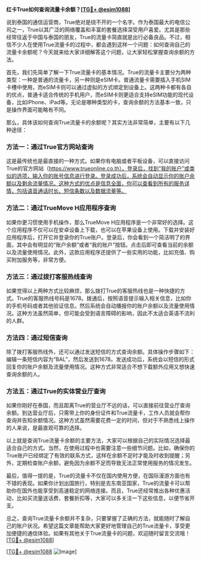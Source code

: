 **红卡True如何查询流量卡余额？[[TG💪+ @esim1088](https://t.me/s/esim1088)]**

说到泰国的通信运营商，True绝对是绕不开的一个名字。作为泰国最大的电信公司之一，True以其广泛的网络覆盖和丰富的套餐选择深受用户喜爱。尤其是那些经常往返于中国与泰国的朋友，True的流量卡简直就是出行必备良品。不过，相信不少人在使用True流量卡的过程中，都会遇到这样一个问题：如何查询自己的流量卡余额呢？今天就来给大家详细解答这个问题，让大家轻松掌握查询余额的方法。

首先，我们先简单了解一下True流量卡的基本情况。True的流量卡主要分为两种类型：一种是普通的流量卡，另一种则是eSIM卡。普通流量卡需要插入手机SIM卡槽中使用，而eSIM卡则可以通过虚拟的方式绑定到设备上。这两种卡都有各自的优点，普通卡适合传统的手机用户，而eSIM卡则更适合支持eSIM功能的现代设备，比如iPhone、iPad等。无论是哪种类型的卡，查询余额的方法基本一致，只是操作界面可能略有不同。

那么，具体该如何查询True流量卡的余额呢？其实方法非常简单，主要有以下几种途径：

### 方法一：通过True官方网站查询

这是最传统也是最直接的一种方式。如果你有电脑或者平板设备，可以直接访问True的官方网站（https://www.trueonline.co.th）。登录后，找到“我的账户”或类似的选项，输入你的账号信息进行登录。登录成功后，系统会自动显示你的账户余额以及剩余流量情况。这种方式的优点是信息全面，你可以查看到所有的服务详情，包括语音通话时长、短信条数以及数据流量等。

### 方法二：通过TrueMove H应用程序查询

如果你更习惯使用手机操作，那么TrueMove H应用程序是一个非常好的选择。这个应用程序不仅可以在安卓设备上下载，也可以在苹果设备上使用。下载并安装好应用程序后，打开它并登录你的True账户。登录后，你会看到一个简洁明了的界面，其中会有明显的“账户余额”或者“我的账户”按钮。点击后即可查看当前的余额以及流量使用情况。此外，这款应用程序还提供了一些实用的功能，比如充值、购买附加服务等，非常方便。

### 方法三：通过拨打客服热线查询

如果觉得以上两种方式比较麻烦，那么拨打True的客服热线也是一种快捷的方式。True的客服热线号码是1678。拨通后，按照语音提示输入相关信息，比如你的手机号码或者其他验证信息。然后系统会自动播报你的账户余额以及流量使用情况。这种方法虽然简单，但可能会受到语言障碍的影响，因此不太适合英语不流利的人群。

### 方法四：通过短信查询

除了拨打客服热线外，还可以通过发送短信的方式查询余额。具体操作步骤如下：编辑一条短信内容为“BAL”，然后发送到1678。发送成功后，系统会以短信的形式回复你的账户余额及流量使用情况。这种方式非常适合不想下载额外应用又想快速查询余额的人。

### 方法五：通过True的实体营业厅查询

如果你刚好在泰国，而且距离True的营业厅不远的话，可以直接前往营业厅查询余额。到达营业厅后，只需带上你的身份证件和True流量卡，工作人员就会帮你查询并告知余额情况。这种方式虽然需要花费一定的时间，但对于不熟悉线上操作的人来说，是最直观可靠的选择。

以上就是查询True流量卡余额的主要方法，大家可以根据自己的实际情况选择最适合自己的方式。当然，在使用过程中也需要注意一些细节问题。比如，确保你的True账户已经绑定了有效的联系方式，这样在余额不足时才能及时收到提醒；另外，定期检查账户余额，避免因为余额不足而导致无法正常使用服务的情况发生。

最后，值得一提的是，True的流量卡不仅在国内使用方便，在国际漫游方面也有不错的表现。如果你计划出国旅行，特别是去东南亚国家，True的流量卡可以帮助你在国外也能享受到高速稳定的网络连接。而且，True还经常推出各种优惠活动，比如买流量送话费、套餐折扣等，大家可以多关注一下这些信息，以便节省开支。

总之，查询True流量卡余额并不复杂，只要掌握了正确的方法，就能随时了解自己的账户状况。希望这篇文章能帮助大家更好地管理自己的True流量卡，享受更加便捷的通信体验。如果有其他关于True流量卡的问题，欢迎随时留言交流哦！[[TG💪+ @esim1088](https://t.me/s/esim1088)]

[[TG💪+ @esim1088](https://t.me/s/esim1088) ![Image](https://i.postimg.cc/4NQfJmqS/Snipaste-2025-05-13-00-14-12.png)]
